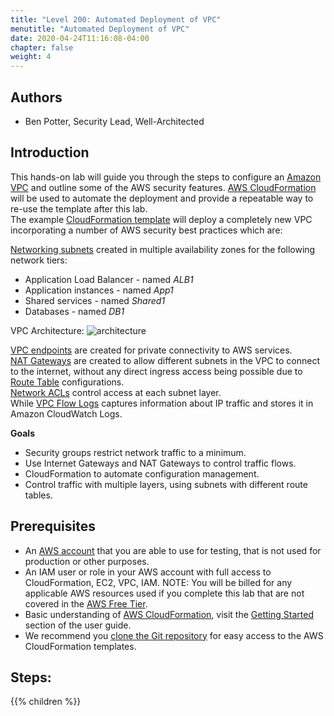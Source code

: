 ```yaml
---
title: "Level 200: Automated Deployment of VPC"
menutitle: "Automated Deployment of VPC"
date: 2020-04-24T11:16:08-04:00
chapter: false
weight: 4
---
```

## Authors

- Ben Potter, Security Lead, Well-Architected

## Introduction

This hands-on lab will guide you through the steps to configure an [Amazon VPC](https://docs.aws.amazon.com/vpc/latest/userguide/what-is-amazon-vpc.html) and outline some of the AWS security features. [AWS CloudFormation](https://aws.amazon.com/cloudformation/) will be used to automate the deployment and provide a repeatable way to re-use the template after this lab.
<br />
The example [CloudFormation template](/Security/200_Automated_Deployment_of_VPC/Code/vpc-alb-app-db.yaml) will deploy a completely new VPC incorporating a number of AWS security best practices which are:

[Networking subnets](https://docs.aws.amazon.com/vpc/latest/userguide/VPC_Subnets.html) created in multiple availability zones for the following network tiers:
  * Application Load Balancer - named *ALB1*
  * Application instances - named *App1*
  * Shared services - named *Shared1*
  * Databases - named *DB1*

VPC Architecture:
![architecture](/Security/200_Automated_Deployment_of_VPC/Images/architecture.png)

[VPC endpoints](https://docs.aws.amazon.com/vpc/latest/userguide/vpc-endpoints.html) are created for private connectivity to AWS services.<br />
[NAT Gateways](https://docs.aws.amazon.com/vpc/latest/userguide/vpc-nat-gateway.html) are created to allow different subnets in the VPC to connect to the internet, without any direct ingress access being possible due to [Route Table](https://docs.aws.amazon.com/vpc/latest/userguide/VPC_Route_Tables.html) configurations.<br />
[Network ACLs](https://docs.aws.amazon.com/vpc/latest/userguide/vpc-network-acls.html) control access at each subnet layer.<br />
While [VPC Flow Logs](https://docs.aws.amazon.com/vpc/latest/userguide/flow-logs.html) captures information about IP traffic and stores it in Amazon CloudWatch Logs.

**Goals**

* Security groups restrict network traffic to a minimum.
* Use Internet Gateways and NAT Gateways to control traffic flows.
* CloudFormation to automate configuration management.
* Control traffic with multiple layers, using subnets with different route tables.

## Prerequisites

* An [AWS account](https://portal.aws.amazon.com/gp/aws/developer/registration/index.html) that you are able to use for testing, that is not used for production or other purposes.
* An IAM user or role in your AWS account with full access to CloudFormation, EC2, VPC, IAM.
NOTE: You will be billed for any applicable AWS resources used if you complete this lab that are not covered in the [AWS Free Tier](https://aws.amazon.com/free/).
* Basic understanding of [AWS CloudFormation](https://aws.amazon.com/cloudformation/), visit the [Getting Started](https://docs.aws.amazon.com/AWSCloudFormation/latest/UserGuide/GettingStarted.html) section of the user guide.
* We recommend you [clone the Git repository](https://help.github.com/en/articles/cloning-a-repository) for easy access to the AWS CloudFormation templates.

## Steps:
{{% children  %}}
